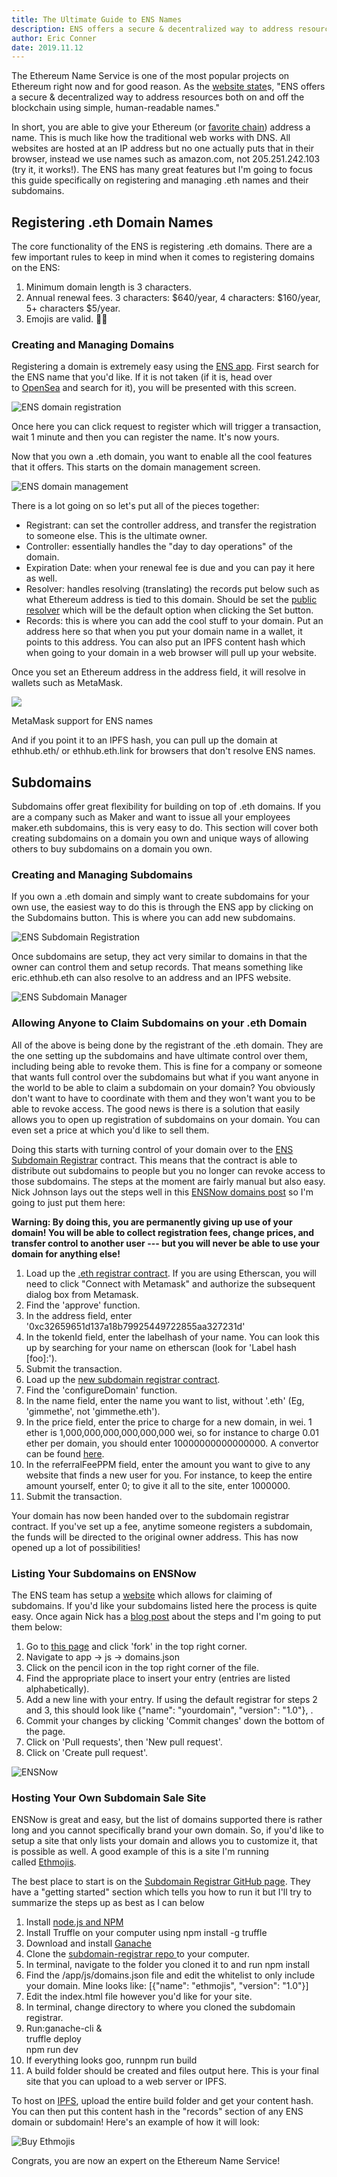 ```yaml
---
title: The Ultimate Guide to ENS Names
description: ENS offers a secure & decentralized way to address resources both on and off the blockchain using simple, human-readable names.
author: Eric Conner
date: 2019.11.12
---
```


The Ethereum Name Service is one of the most popular projects on Ethereum right now and for good reason. As the [website state](https://ens.domains/)s, "ENS offers a secure & decentralized way to address resources both on and off the blockchain using simple, human-readable names."

In short, you are able to give your Ethereum (or [favorite chain](https://medium.com/the-ethereum-name-service/ens-launches-multi-coin-support-15-wallets-to-integrate-92518ab20599)) address a name. This is much like how the traditional web works with DNS. All websites are hosted at an IP address but no one actually puts that in their browser, instead we use names such as amazon.com, not 205.251.242.103 (try it, it works!). The ENS has many great features but I'm going to focus this guide specifically on registering and managing .eth names and their subdomains.

## Registering .eth Domain Names

The core functionality of the ENS is registering .eth domains. There are a few important rules to keep in mind when it comes to registering domains on the ENS:

1.  Minimum domain length is 3 characters.
2.  Annual renewal fees. 3 characters: $640/year, 4 characters: $160/year, 5+ characters $5/year.
3.  Emojis are valid. 👍🏼

### Creating and Managing Domains

Registering a domain is extremely easy using the [ENS app](https://app.ens.domains/). First search for the ENS name that you'd like. If it is not taken (if it is, head over to [OpenSea](https://opensea.io/assets/ens) and search for it), you will be presented with this screen.

![ENS domain registration](https://uploads-ssl.webflow.com/5dd9663ccd7d37bf25198e1c/5ddaf8b0967a3b951b359ef9_1*JmZtvp31arC9p8eMB6FI1Q.png)

Once here you can click request to register which will trigger a transaction, wait 1 minute and then you can register the name. It's now yours.

Now that you own a .eth domain, you want to enable all the cool features that it offers. This starts on the domain management screen.

![ENS domain management](https://uploads-ssl.webflow.com/5dd9663ccd7d37bf25198e1c/5ddaf8b0967a3b58d1359efa_1*smv_7Mt5aGhtNKPepSTJPg.png)

There is a lot going on so let's put all of the pieces together:

-   Registrant: can set the controller address, and transfer the registration to someone else. This is the ultimate owner.
-   Controller: essentially handles the "day to day operations" of the domain.
-   Expiration Date: when your renewal fee is due and you can pay it here as well.
-   Resolver: handles resolving (translating) the records put below such as what Ethereum address is tied to this domain. Should be set the [public resolver](https://docs.ens.domains/contract-api-reference/publicresolver) which will be the default option when clicking the Set button.
-   Records: this is where you can add the cool stuff to your domain. Put an address here so that when you put your domain name in a wallet, it points to this address. You can also put an IPFS content hash which when going to your domain in a web browser will pull up your website.

Once you set an Ethereum address in the address field, it will resolve in wallets such as MetaMask.

![](https://uploads-ssl.webflow.com/5dd9663ccd7d37bf25198e1c/5ddaf8b0cd7d3781cb237152_1*qLi1BktjCFOJ1QEb903XVQ.png)

MetaMask support for ENS names

And if you point it to an IPFS hash, you can pull up the domain at ethhub.eth/ or ethhub.eth.link for browsers that don't resolve ENS names.

## Subdomains

Subdomains offer great flexibility for building on top of .eth domains. If you are a company such as Maker and want to issue all your employees maker.eth subdomains, this is very easy to do. This section will cover both creating subdomains on a domain you own and unique ways of allowing others to buy subdomains on a domain you own.

### Creating and Managing Subdomains

If you own a .eth domain and simply want to create subdomains for your own use, the easiest way to do this is through the ENS app by clicking on the Subdomains button. This is where you can add new subdomains.

![ENS Subdomain Registration](https://uploads-ssl.webflow.com/5dd9663ccd7d37bf25198e1c/5ddaf8b0967a3b29ea359efb_1*TFAij9M1PQ6LT43_Nn-NNA.png)

Once subdomains are setup, they act very similar to domains in that the owner can control them and setup records. That means something like eric.ethhub.eth can also resolve to an address and an IPFS website.

![
ENS Subdomain Manager](https://uploads-ssl.webflow.com/5dd9663ccd7d37bf25198e1c/5ddaf8b0578babcfa2270133_1*d03OAsK3DtljwtLKSDhtIA.png)

### Allowing Anyone to Claim Subdomains on your .eth Domain

All of the above is being done by the registrant of the .eth domain. They are the one setting up the subdomains and have ultimate control over them, including being able to revoke them. This is fine for a company or someone that wants full control over the subdomains but what if you want anyone in the world to be able to claim a subdomain on your domain? You obviously don't want to have to coordinate with them and they won't want you to be able to revoke access. The good news is there is a solution that easily allows you to open up registration of subdomains on your domain. You can even set a price at which you'd like to sell them.

Doing this starts with turning control of your domain over to the [ENS Subdomain Registrar](https://github.com/ensdomains/subdomain-registrar) contract. This means that the contract is able to distribute out subdomains to people but you no longer can revoke access to those subdomains. The steps at the moment are fairly manual but also easy. Nick Johnson lays out the steps well in this [ENSNow domains post](https://medium.com/the-ethereum-name-service/migrating-your-ensnow-domains-to-the-new-registrar-c0085eaaeff2) so I'm going to just put them here:

**Warning: By doing this, you are permanently giving up use of your domain! You will be able to collect registration fees, change prices, and transfer control to another user --- but you will never be able to use your domain for anything else!**

1.  Load up the [.eth registrar contract](https://etherscan.io/address/0xfac7bea255a6990f749363002136af6556b31e04#writeContract). If you are using Etherscan, you will need to click "Connect with Metamask" and authorize the subsequent dialog box from Metamask.
2.  Find the 'approve' function.
3.  In the address field, enter '0xc32659651d137a18b79925449722855aa327231d'
4.  In the tokenId field, enter the labelhash of your name. You can look this up by searching for your name on etherscan (look for 'Label hash [foo]:').
5.  Submit the transaction.
6.  Load up the [new subdomain registrar contract](https://etherscan.io/address/0xc32659651d137a18b79925449722855aa327231d#writeContract).
7.  Find the 'configureDomain' function.
8.  In the name field, enter the name you want to list, without '.eth' (Eg, 'gimmethe', not 'gimmethe.eth').
9.  In the price field, enter the price to charge for a new domain, in wei. 1 ether is 1,000,000,000,000,000,000 wei, so for instance to charge 0.01 ether per domain, you should enter 10000000000000000. A convertor can be found [here](https://gwei.io/).
10. In the referralFeePPM field, enter the amount you want to give to any website that finds a new user for you. For instance, to keep the entire amount yourself, enter 0; to give it all to the site, enter 1000000.
11. Submit the transaction.

Your domain has now been handed over to the subdomain registrar contract. If you've set up a fee, anytime someone registers a subdomain, the funds will be directed to the original owner address. This has now opened up a lot of possibilities!

### Listing Your Subdomains on ENSNow

The ENS team has setup a [website](https://now.ens.domains/) which allows for claiming of subdomains. If you'd like your subdomains listed here the process is quite easy. Once again Nick has a [blog post](https://medium.com/@weka/how-to-list-your-domain-on-ensnow-7297808f31f5) about the steps and I'm going to put them below:

1.  Go to [this page](https://github.com/ensdomains/subdomain-registrar) and click 'fork' in the top right corner.
2.  Navigate to app -> js -> domains.json
3.  Click on the pencil icon in the top right corner of the file.
4.  Find the appropriate place to insert your entry (entries are listed alphabetically).
5.  Add a new line with your entry. If using the default registrar for steps 2 and 3, this should look like {"name": "yourdomain", "version": "1.0"}, .
6.  Commit your changes by clicking 'Commit changes' down the bottom of the page.
7.  Click on 'Pull requests', then 'New pull request'.
8.  Click on 'Create pull request'.

![ENSNow](https://uploads-ssl.webflow.com/5dd9663ccd7d37bf25198e1c/5ddaf8b0d31f0f455768944d_1*EObI7awG85GjvIIcvQa9FQ.png)

### Hosting Your Own Subdomain Sale Site

ENSNow is great and easy, but the list of domains supported there is rather long and you cannot specifically brand your own domain. So, if you'd like to setup a site that only lists your domain and allows you to customize it, that is possible as well. A good example of this is a site I'm running called [Ethmojis](https://ethmojis.com/).

The best place to start is on the [Subdomain Registrar GitHub page](https://github.com/ensdomains/subdomain-registrar). They have a "getting started" section which tells you how to run it but I'll try to summarize the steps up as best as I can below

1.  Install [node.js and NPM](https://www.npmjs.com/get-npm)
2.  Install Truffle on your computer using npm install -g truffle
3.  Download and install [Ganache](https://www.trufflesuite.com/ganache)
4.  Clone the [subdomain-registrar repo ](https://github.com/ensdomains/subdomain-registrar)to your computer.
5.  In terminal, navigate to the folder you cloned it to and run npm install
6.  Find the /app/js/domains.json file and edit the whitelist to only include your domain. Mine looks like: [{"name": "ethmojis", "version": "1.0"}]
7.  Edit the index.html file however you'd like for your site.
8.  In terminal, change directory to where you cloned the subdomain registrar.
9.  Run:ganache-cli &\
    truffle deploy\
    npm run dev
10. If everything looks goo, runnpm run build
11. A build folder should be created and files output here. This is your final site that you can upload to a web server or IPFS.

To host on [IPFS](https://docs.ipfs.io/introduction/usage/), upload the entire build folder and get your content hash. You can then put this content hash in the "records" section of any ENS domain or subdomain! Here's an example of how it will look:

![Buy Ethmojis](https://uploads-ssl.webflow.com/5dd9663ccd7d37bf25198e1c/5ddaf8b0578bab551e270134_1*w23CnIdpGZcCP-X_ORZU1w.png)

Congrats, you are now an expert on the Ethereum Name Service!
